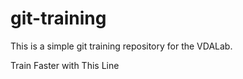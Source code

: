 git-training
============

This is a simple git training repository for the VDALab.

Train Faster with This Line
